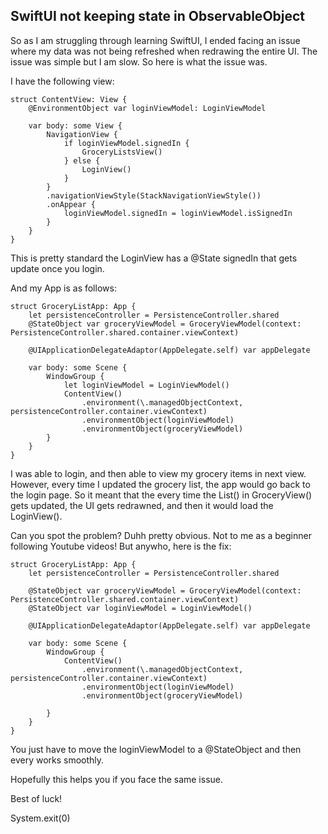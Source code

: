 ## SwiftUI not keeping state in ObservableObject

So as I am struggling through learning SwiftUI, I ended facing an issue where my data was not being refreshed when redrawing the entire UI. The issue was simple but I am slow. So here is what the issue was.

I have the following view:
```
struct ContentView: View {
    @EnvironmentObject var loginViewModel: LoginViewModel

    var body: some View {
        NavigationView {
            if loginViewModel.signedIn {
                GroceryListsView()
            } else {
                LoginView()
            }
        }
        .navigationViewStyle(StackNavigationViewStyle())
        .onAppear {
            loginViewModel.signedIn = loginViewModel.isSignedIn
        }
    }
}
```
This is pretty standard the LoginView has a @State signedIn that gets update once you login.

And my App is as follows:
```
struct GroceryListApp: App {
    let persistenceController = PersistenceController.shared
    @StateObject var groceryViewModel = GroceryViewModel(context: PersistenceController.shared.container.viewContext)
    
    @UIApplicationDelegateAdaptor(AppDelegate.self) var appDelegate
    
    var body: some Scene {
        WindowGroup {
            let loginViewModel = LoginViewModel()
            ContentView()
                .environment(\.managedObjectContext, persistenceController.container.viewContext)
                .environmentObject(loginViewModel)
                .environmentObject(groceryViewModel)
        }
    }
}
``` 

I was able to login, and then able to view my grocery items in next view. However, every time I updated the grocery list, the app would go back to the login page. So it meant that the every time the List() in GroceryView() gets updated, the UI gets redrawned, and then it would load the LoginView(). 

Can you spot the problem? Duhh pretty obvious. Not to me as a beginner following Youtube videos! But anywho, here is the fix:

```
struct GroceryListApp: App {
    let persistenceController = PersistenceController.shared
    
    @StateObject var groceryViewModel = GroceryViewModel(context: PersistenceController.shared.container.viewContext)
    @StateObject var loginViewModel = LoginViewModel()
    
    @UIApplicationDelegateAdaptor(AppDelegate.self) var appDelegate
    
    var body: some Scene {
        WindowGroup {
            ContentView()
                .environment(\.managedObjectContext, persistenceController.container.viewContext)
                .environmentObject(loginViewModel)
                .environmentObject(groceryViewModel)
            
        }
    }
}
```

You just have to move the loginViewModel to a @StateObject and then every works smoothly.

Hopefully this helps you if you face the same issue.

Best of luck!


System.exit(0)


